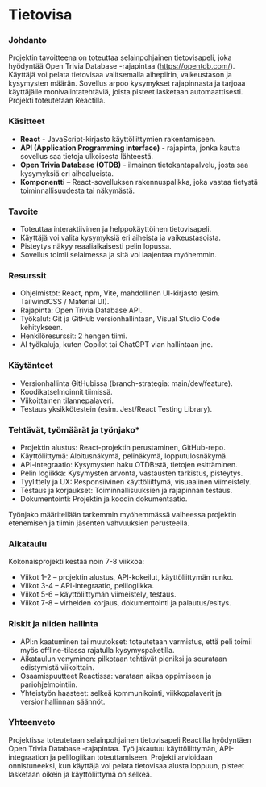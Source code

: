 # Tietovisa

### Johdanto
Projektin tavoitteena on toteuttaa selainpohjainen tietovisapeli, joka hyödyntää Open Trivia Database -rajapintaa (https://opentdb.com/). Käyttäjä voi pelata tietovisaa valitsemalla aihepiirin, vaikeustason ja kysymysten määrän. Sovellus arpoo kysymykset rajapinnasta ja tarjoaa käyttäjälle monivalintatehtäviä, joista pisteet lasketaan automaattisesti. Projekti toteutetaan Reactilla.

### Käsitteet
- **React** - JavaScript-kirjasto käyttöliittymien rakentamiseen.
- **API (Application Programming interface)** - rajapinta, jonka kautta sovellus saa tietoja ulkoisesta lähteestä.
- **Open Trivia Database (OTDB)** - ilmainen tietokantapalvelu, josta saa kysymyksiä eri aihealueista.
- **Komponentti** – React-sovelluksen rakennuspalikka, joka vastaa tietystä toiminnallisuudesta tai näkymästä.

### Tavoite
- Toteuttaa interaktiivinen ja helppokäyttöinen tietovisapeli.
- Käyttäjä voi valita kysymyksiä eri aiheista ja vaikeustasoista.
- Pisteytys näkyy reaaliaikaisesti pelin lopussa.
- Sovellus toimii selaimessa ja sitä voi laajentaa myöhemmin.

### Resurssit
- Ohjelmistot: React, npm, Vite,  mahdollinen UI-kirjasto (esim. TailwindCSS / Material UI).
- Rajapinta: Open Trivia Database API.
- Työkalut: Git ja GitHub versionhallintaan, Visual Studio Code kehitykseen.
- Henkilöresurssit: 2 hengen tiimi.
- AI työkaluja, kuten Copilot tai ChatGPT vian hallintaan jne.

### Käytänteet
- Versionhallinta GitHubissa (branch-strategia: main/dev/feature).
- Koodikatselmoinnit tiimissä.
- Viikoittainen tilannepalaveri.
- Testaus yksikkötestein (esim. Jest/React Testing Library).

### Tehtävät, työmäärät ja työnjako*
- Projektin alustus: React-projektin perustaminen, GitHub-repo.
- Käyttöliittymä: Aloitusnäkymä, pelinäkymä, lopputulosnäkymä.
- API-integraatio: Kysymysten haku OTDB:stä, tietojen esittäminen.
- Pelin logiikka: Kysymysten arvonta, vastausten tarkistus, pisteytys.
- Tyylittely ja UX: Responsiivinen käyttöliittymä, visuaalinen viimeistely.
- Testaus ja korjaukset: Toiminnallisuuksien ja rajapinnan testaus.
- Dokumentointi: Projektin ja koodin dokumentaatio.

Työnjako määritellään tarkemmin myöhemmässä vaiheessa projektin etenemisen ja tiimin jäsenten vahvuuksien perusteella.

### Aikataulu
Kokonaisprojekti kestää noin 7-8 viikkoa:

- Viikot 1-2 – projektin alustus, API-kokeilut, käyttöliittymän runko. 
- Viikot 3-4 – API-integraatio, pelilogiikka.
- Viikot 5-6 – käyttöliittymän viimeistely, testaus.
- Viikot 7-8 – virheiden korjaus, dokumentointi ja palautus/esitys.

### Riskit ja niiden hallinta
- API:n kaatuminen tai muutokset: toteutetaan varmistus, että peli toimii myös offline-tilassa rajatulla kysymyspaketilla.
- Aikataulun venyminen: pilkotaan tehtävät pieniksi ja seurataan edistymistä viikoittain.
- Osaamispuutteet Reactissa: varataan aikaa oppimiseen ja pariohjelmointiin.
- Yhteistyön haasteet: selkeä kommunikointi, viikkopalaverit ja versionhallinnan säännöt.

### Yhteenveto
Projektissa toteutetaan selainpohjainen tietovisapeli Reactilla hyödyntäen Open Trivia Database -rajapintaa. Työ jakautuu käyttöliittymän, API-integraation ja pelilogiikan toteuttamiseen. Projekti arvioidaan onnistuneeksi, kun käyttäjä voi pelata tietovisaa alusta loppuun, pisteet lasketaan oikein ja käyttöliittymä on selkeä.
